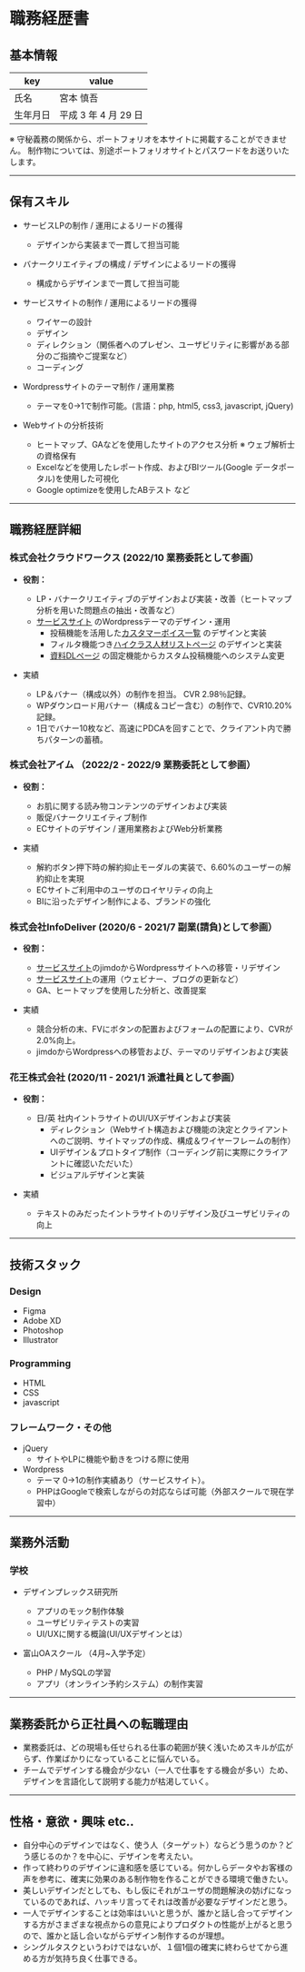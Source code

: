 # 職務経歴書

## 基本情報

|key|value|
|---|---|
|氏名|宮本 慎吾|
|生年月日|平成 3 年 4 月 29 日|

※ 守秘義務の関係から、ポートフォリオを本サイトに掲載することができません。
制作物については、別途ポートフォリオサイトとパスワードをお送りいたします。

---

## 保有スキル
- サービスLPの制作 / 運用によるリードの獲得
  - デザインから実装まで一貫して担当可能

- バナークリエイティブの構成 / デザインによるリードの獲得
  - 構成からデザインまで一貫して担当可能

- サービスサイトの制作 / 運用によるリードの獲得
  - ワイヤーの設計
  - デザイン
  - ディレクション（関係者へのプレゼン、ユーザビリティに影響がある部分のご指摘やご提案など）
  - コーディング

- Wordpressサイトのテーマ制作 / 運用業務
  - テーマを0→1で制作可能。(言語：php, html5, css3, javascript, jQuery)

- Webサイトの分析技術
  - ヒートマップ、GAなどを使用したサイトのアクセス分析 ※ ウェブ解析士の資格保有
  - Excelなどを使用したレポート作成、およびBIツール(Google データポータル)を使用した可視化
  - Google optimizeを使用したABテスト など

---

## 職務経歴詳細
### 株式会社クラウドワークス (2022/10 業務委託として参画）

- **役割：**
  - LP・バナークリエイティブのデザインおよび実装・改善（ヒートマップ分析を用いた問題点の抽出・改善など）
  - [サービスサイト](https://agent.crowdlinks.jp/cl/) のWordpressテーマのデザイン・運用
    - 投稿機能を活用した[カスタマーボイス一覧](https://agent.crowdlinks.jp/cl/voice/) のデザインと実装
    - フィルタ機能つき[ハイクラス人材リストページ](https://agent.crowdlinks.jp/cl/list/) のデザインと実装
    - [資料DLページ](https://agent.crowdlinks.jp/cl/category_download/service/) の固定機能からカスタム投稿機能へのシステム変更

- 実績
  - LP＆バナー（構成以外）の制作を担当。 CVR 2.98％記録。
  - WPダウンロード用バナー（構成＆コピー含む）の制作で、CVR10.20%記録。
  - 1日でバナー10枚など、高速にPDCAを回すことで、クライアント内で勝ちパターンの蓄積。


### 株式会社アイム （2022/2 - 2022/9 業務委託として参画）

- **役割：**
    - お肌に関する読み物コンテンツのデザインおよび実装
    - 販促バナークリエイティブ制作
    - ECサイトのデザイン / 運用業務およびWeb分析業務

- 実績
    - 解約ボタン押下時の解約抑止モーダルの実装で、6.60%のユーザーの解約抑止を実現
    - ECサイトご利用中のユーザのロイヤリティの向上
    - BIに沿ったデザイン制作による、ブランドの強化
    

### 株式会社InfoDeliver (2020/6 - 2021/7 副業(請負)として参画）

- **役割：**
  - [サービスサイト](https://www.comit-hr.jp/)のjimdoからWordpressサイトへの移管・リデザイン
  - [サービスサイト](https://www.comit-hr.jp/)の運用（ウェビナー、ブログの更新など）
  - GA、ヒートマップを使用した分析と、改善提案

- 実績
  - 競合分析の末、FVにボタンの配置およびフォームの配置により、CVRが2.0%向上。
  - jimdoからWordpressへの移管および、テーマのリデザインおよび実装


### 花王株式会社 (2020/11 - 2021/1 派遣社員として参画）

- **役割：**
  - 日/英 社内イントラサイトのUI/UXデザインおよび実装
    - ディレクション（Webサイト構造および機能の決定とクライアントへのご説明、サイトマップの作成、構成＆ワイヤーフレームの制作）
    - UIデザイン＆プロトタイプ制作（コーディング前に実際にクライアントに確認いただいた）
    - ビジュアルデザインと実装

- 実績
  - テキストのみだったイントラサイトのリデザイン及びユーザビリティの向上


---
## 技術スタック
### Design
- Figma
- Adobe XD
- Photoshop
- Illustrator

### Programming
- HTML
- CSS
- javascript
### フレームワーク・その他
- jQuery
  - サイトやLPに機能や動きをつける際に使用
- Wordpress
  - テーマ 0→1の制作実績あり（サービスサイト）。
  - PHPはGoogleで検索しながらの対応ならば可能（外部スクールで現在学習中）

---
## 業務外活動
### 学校

- デザインプレックス研究所
   - アプリのモック制作体験
   - ユーザビリティテストの実習
   - UI/UXに関する概論(UI/UXデザインとは）

- 富山OAスクール （4月~入学予定）
  - PHP / MySQLの学習
  - アプリ（オンライン予約システム）の制作実習

---
##  業務委託から正社員への転職理由
- 業務委託は、どの現場も任せられる仕事の範囲が狭く浅いためスキルが広がらず、作業ばかりになっていることに悩んでいる。
- チームでデザインする機会が少ない（一人で仕事をする機会が多い）ため、デザインを言語化して説明する能力が枯渇していく。

---
##  性格・意欲・興味 etc..
- 自分中心のデザインではなく、使う人（ターゲット）ならどう思うのか？どう感じるのか？を中心に、デザインを考えたい。
- 作って終わりのデザインに違和感を感じている。何かしらデータやお客様の声を参考に、確実に効果のある制作物を作ることができる環境で働きたい。
- 美しいデザインだとしても、もし仮にそれがユーザの問題解決の妨げになっているのであれば、ハッキリ言ってそれは改善が必要なデザインだと思う。
- 一人でデザインすることは効率はいいと思うが、誰かと話し合ってデザインする方がさまざまな視点からの意見によりプロダクトの性能が上がると思うので、誰かと話し合いながらデザイン制作するのが理想。
- シングルタスクというわけではないが、１個1個の確実に終わらせてから進める方が気持ち良く仕事できる。
